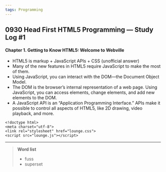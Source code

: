 ```yaml
---
tags: Programming
---
```


## 0930 Head First HTML5 Programming — Study Log #1 

#### Chapter 1. Getting to Know HTML5: Welcome to Webville

- HTML5 is markup + JavaScript APIs + CSS (unofficial answer)
- Many of the new features in HTML5 require JavaScript to make the most of them.
- Using JavaScript, you can interact with the DOM—the Document Object Model.
- The DOM is the browser’s internal representation of a web page. Using JavaScript, you can access elements, change elements, and add new elements to the DOM.
- A JavaScript API is an “Application Programming Interface.” APIs make it possible to control all aspects of HTML5, like 2D drawing, video playback, and more.


```
<!doctype html>    
<meta charset="utf-8">
<link rel="stylesheet" href="lounge.css">
<script src="lounge.js"></script>
``` 


---
>**Word list**
>
>- fuss
>- superset
